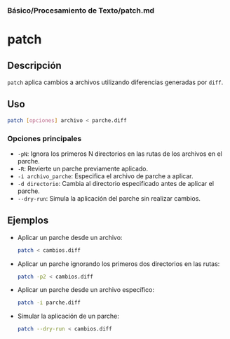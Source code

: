 ### **Básico/Procesamiento de Texto/patch.md**

# patch

## Descripción

`patch` aplica cambios a archivos utilizando diferencias generadas por `diff`.

## Uso

```bash
patch [opciones] archivo < parche.diff
```

### Opciones principales

- `-pN`: Ignora los primeros N directorios en las rutas de los archivos en el parche.
- `-R`: Revierte un parche previamente aplicado.
- `-i archivo_parche`: Especifica el archivo de parche a aplicar.
- `-d directorio`: Cambia al directorio especificado antes de aplicar el parche.
- `--dry-run`: Simula la aplicación del parche sin realizar cambios.

## Ejemplos

- Aplicar un parche desde un archivo:

  ```bash
  patch < cambios.diff
  ```

- Aplicar un parche ignorando los primeros dos directorios en las rutas:

  ```bash
  patch -p2 < cambios.diff
  ```

- Aplicar un parche desde un archivo específico:

  ```bash
  patch -i parche.diff
  ```

- Simular la aplicación de un parche:

  ```bash
  patch --dry-run < cambios.diff
  ```